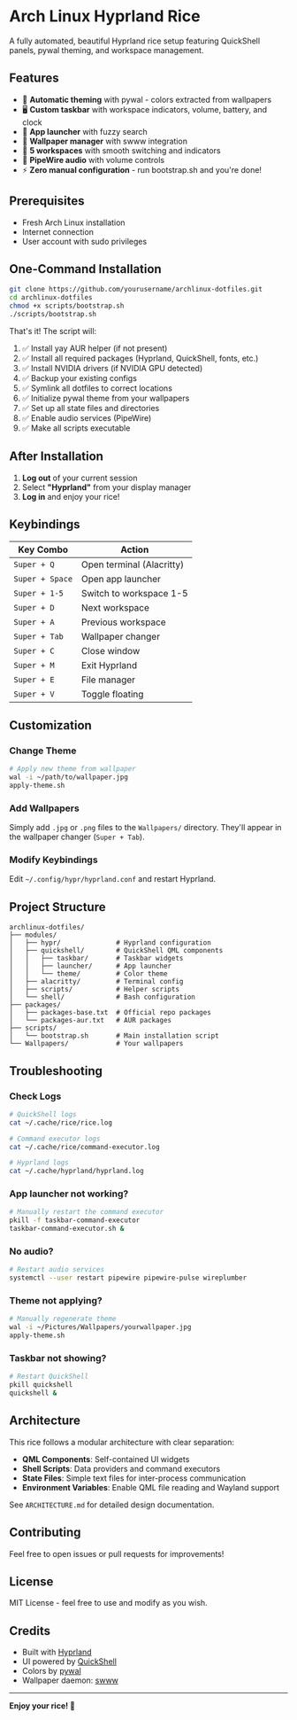 # Arch Linux Hyprland Rice

A fully automated, beautiful Hyprland rice setup featuring QuickShell panels, pywal theming, and workspace management.

## Features

- 🎨 **Automatic theming** with pywal - colors extracted from wallpapers
- 🖥️ **Custom taskbar** with workspace indicators, volume, battery, and clock
- 🚀 **App launcher** with fuzzy search
- 🎴 **Wallpaper manager** with swww integration
- 🎹 **5 workspaces** with smooth switching and indicators
- 🎵 **PipeWire audio** with volume controls
- ⚡ **Zero manual configuration** - run bootstrap.sh and you're done!

## Prerequisites

- Fresh Arch Linux installation
- Internet connection
- User account with sudo privileges

## One-Command Installation

```bash
git clone https://github.com/yourusername/archlinux-dotfiles.git
cd archlinux-dotfiles
chmod +x scripts/bootstrap.sh
./scripts/bootstrap.sh
```

That's it! The script will:
1. ✅ Install yay AUR helper (if not present)
2. ✅ Install all required packages (Hyprland, QuickShell, fonts, etc.)
3. ✅ Install NVIDIA drivers (if NVIDIA GPU detected)
4. ✅ Backup your existing configs
5. ✅ Symlink all dotfiles to correct locations
6. ✅ Initialize pywal theme from your wallpapers
7. ✅ Set up all state files and directories
8. ✅ Enable audio services (PipeWire)
9. ✅ Make all scripts executable

## After Installation

1. **Log out** of your current session
2. Select **"Hyprland"** from your display manager
3. **Log in** and enjoy your rice!

## Keybindings

| Key Combo | Action |
|-----------|--------|
| `Super + Q` | Open terminal (Alacritty) |
| `Super + Space` | Open app launcher |
| `Super + 1-5` | Switch to workspace 1-5 |
| `Super + D` | Next workspace |
| `Super + A` | Previous workspace |
| `Super + Tab` | Wallpaper changer |
| `Super + C` | Close window |
| `Super + M` | Exit Hyprland |
| `Super + E` | File manager |
| `Super + V` | Toggle floating |

## Customization

### Change Theme

```bash
# Apply new theme from wallpaper
wal -i ~/path/to/wallpaper.jpg
apply-theme.sh
```

### Add Wallpapers

Simply add `.jpg` or `.png` files to the `Wallpapers/` directory. They'll appear in the wallpaper changer (`Super + Tab`).

### Modify Keybindings

Edit `~/.config/hypr/hyprland.conf` and restart Hyprland.

## Project Structure

```
archlinux-dotfiles/
├── modules/
│   ├── hypr/              # Hyprland configuration
│   ├── quickshell/        # QuickShell QML components
│   │   ├── taskbar/       # Taskbar widgets
│   │   ├── launcher/      # App launcher
│   │   └── theme/         # Color theme
│   ├── alacritty/         # Terminal config
│   ├── scripts/           # Helper scripts
│   └── shell/             # Bash configuration
├── packages/
│   ├── packages-base.txt  # Official repo packages
│   └── packages-aur.txt   # AUR packages
├── scripts/
│   └── bootstrap.sh       # Main installation script
└── Wallpapers/            # Your wallpapers
```

## Troubleshooting

### Check Logs

```bash
# QuickShell logs
cat ~/.cache/rice/rice.log

# Command executor logs
cat ~/.cache/rice/command-executor.log

# Hyprland logs
cat ~/.cache/hyprland/hyprland.log
```

### App launcher not working?

```bash
# Manually restart the command executor
pkill -f taskbar-command-executor
taskbar-command-executor.sh &
```

### No audio?

```bash
# Restart audio services
systemctl --user restart pipewire pipewire-pulse wireplumber
```

### Theme not applying?

```bash
# Manually regenerate theme
wal -i ~/Pictures/Wallpapers/yourwallpaper.jpg
apply-theme.sh
```

### Taskbar not showing?

```bash
# Restart QuickShell
pkill quickshell
quickshell &
```

## Architecture

This rice follows a modular architecture with clear separation:

- **QML Components**: Self-contained UI widgets
- **Shell Scripts**: Data providers and command executors
- **State Files**: Simple text files for inter-process communication
- **Environment Variables**: Enable QML file reading and Wayland support

See `ARCHITECTURE.md` for detailed design documentation.

## Contributing

Feel free to open issues or pull requests for improvements!

## License

MIT License - feel free to use and modify as you wish.

## Credits

- Built with [Hyprland](https://hyprland.org/)
- UI powered by [QuickShell](https://outfoxxed.me/quickshell/)
- Colors by [pywal](https://github.com/dylanaraps/pywal)
- Wallpaper daemon: [swww](https://github.com/Horus645/swww)

---

**Enjoy your rice! 🍚**
